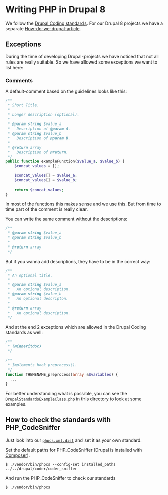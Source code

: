 Writing PHP in Drupal 8
=======================

We follow the [Drupal Coding standards](https://www.drupal.org/docs/develop/standards).
For our Drupal 8 projects we have a separate [How-do-we-drupal-article](https://github.com/gridonic/drupal8).

## Exceptions

During the time of developing Drupal-projects we have noticed that not all rules are really suitable.
So we have allowed some exceptions we want to list here:

### Comments

A default-comment based on the guidelines looks like this:

```php
/**
 * Short Title.
 *
 * Longer description (optional).
 *
 * @param string $value_a
 *   Description of @param A.
 * @param string $value_b
 *   Description of @param B.
 *
 * @return array
 *   Description of @return.
 */
public function exampleFunction($value_a, $value_b) {
    $concat_values = [];
    
    $concat_values[] = $value_a;
    $concat_values[] = $value_b;
    
    return $concat_values;
}
```

In most of the functions this makes sense and we use this. But from time to time part of the comment is really clear.

You can write the same comment without the descriptions:

```php
/**
 * @param string $value_a
 * @param string $value_b
 *
 * @return array
 */
```

But if you wanna add descriptions, they have to be in the correct way:

```php
/**
 * An optional title.
 * 
 * @param string $value_a
 *   An optional description.
 * @param string $value_b
 *   An optional descripton.
 *
 * @return array
 *   An optional description.
 */
```

And at the end 2 exceptions which are allowed in the Drupal Coding standards as well:

```php
/**
 * {@inheritdoc}
 */
 
/**
 * Implements hook_preprocess().
 */
function THEMENAME_preprocess(array &$variables) {
  ...
}
```

For better understanding what is possible, you can see the [`DrupalStandardsExampleClass.php`](DrupalStandardsExampleClass.php) in this directory to look at some examples.

## How to check the standards with PHP_CodeSniffer

Just look into our [`phpcs.xml.dist`](phpcs.xml.dist) and set it as your own standard.

Set the default paths for PHP_CodeSniffer (Drupal is installed with [Composer](https://www.drupal.org/docs/develop/using-composer/using-composer-with-drupal)).

    $ ./vendor/bin/phpcs --config-set installed_paths ../../drupal/coder/coder_sniffer

And run the PHP_CodeSniffer to check our standards

    $ ./vendor/bin/phpcs